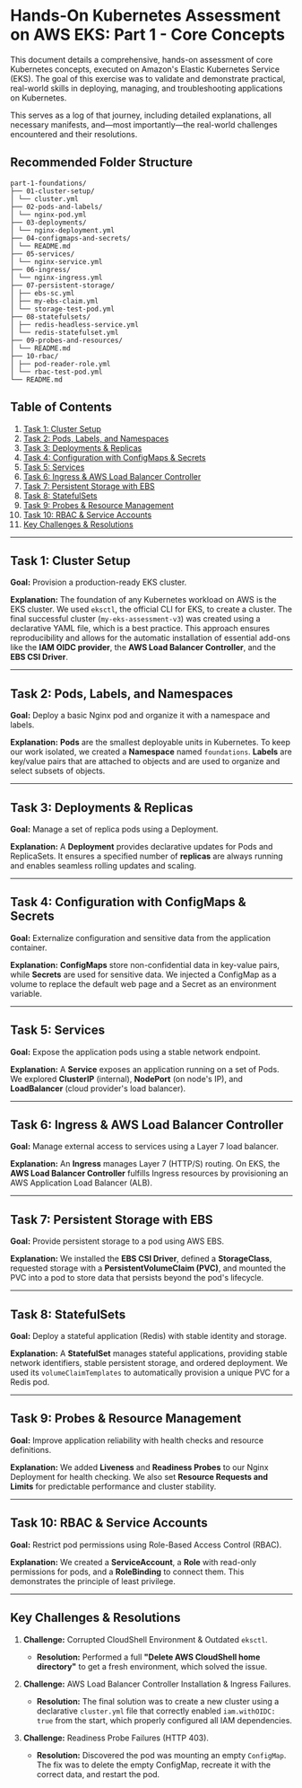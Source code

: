 # Hands-On Kubernetes Assessment on AWS EKS: Part 1 - Core Concepts

This document details a comprehensive, hands-on assessment of core Kubernetes concepts, executed on Amazon's Elastic Kubernetes Service (EKS). The goal of this exercise was to validate and demonstrate practical, real-world skills in deploying, managing, and troubleshooting applications on Kubernetes.

This serves as a log of that journey, including detailed explanations, all necessary manifests, and—most importantly—the real-world challenges encountered and their resolutions.

## Recommended Folder Structure
```plaintext 
part-1-foundations/
├── 01-cluster-setup/
│ └── cluster.yml
├── 02-pods-and-labels/
│ └── nginx-pod.yml
├── 03-deployments/
│ └── nginx-deployment.yml
├── 04-configmaps-and-secrets/
│ └── README.md
├── 05-services/
│ └── nginx-service.yml
├── 06-ingress/
│ └── nginx-ingress.yml
├── 07-persistent-storage/
│ ├── ebs-sc.yml
│ ├── my-ebs-claim.yml
│ └── storage-test-pod.yml
├── 08-statefulsets/
│ ├── redis-headless-service.yml
│ └── redis-statefulset.yml
├── 09-probes-and-resources/
│ └── README.md
├── 10-rbac/
│ ├── pod-reader-role.yml
│ └── rbac-test-pod.yml
└── README.md
```

## Table of Contents

1. [Task 1: Cluster Setup](#task-1-cluster-setup)
2. [Task 2: Pods, Labels, and Namespaces](#task-2-pods-labels-and-namespaces)
3. [Task 3: Deployments & Replicas](#task-3-deployments--replicas)
4. [Task 4: Configuration with ConfigMaps & Secrets](#task-4-configuration-with-configmaps--secrets)
5. [Task 5: Services](#task-5-services)
6. [Task 6: Ingress & AWS Load Balancer Controller](#task-6-ingress--aws-load-balancer-controller)
7. [Task 7: Persistent Storage with EBS](#task-7-persistent-storage-with-ebs)
8. [Task 8: StatefulSets](#task-8-statefulsets)
9. [Task 9: Probes & Resource Management](#task-9-probes--resource-management)
10. [Task 10: RBAC & Service Accounts](#task-10-rbac--service-accounts)
11. [Key Challenges & Resolutions](#key-challenges--resolutions)

---

## Task 1: Cluster Setup

**Goal:** Provision a production-ready EKS cluster.

**Explanation:** The foundation of any Kubernetes workload on AWS is the EKS cluster. We used `eksctl`, the official CLI for EKS, to create a cluster. The final successful cluster (`my-eks-assessment-v3`) was created using a declarative YAML file, which is a best practice. This approach ensures reproducibility and allows for the automatic installation of essential add-ons like the **IAM OIDC provider**, the **AWS Load Balancer Controller**, and the **EBS CSI Driver**.

---

## Task 2: Pods, Labels, and Namespaces

**Goal:** Deploy a basic Nginx pod and organize it with a namespace and labels.

**Explanation:** **Pods** are the smallest deployable units in Kubernetes. To keep our work isolated, we created a **Namespace** named `foundations`. **Labels** are key/value pairs that are attached to objects and are used to organize and select subsets of objects.

---

## Task 3: Deployments & Replicas

**Goal:** Manage a set of replica pods using a Deployment.

**Explanation:** A **Deployment** provides declarative updates for Pods and ReplicaSets. It ensures a specified number of **replicas** are always running and enables seamless rolling updates and scaling.

---

## Task 4: Configuration with ConfigMaps & Secrets

**Goal:** Externalize configuration and sensitive data from the application container.

**Explanation:** **ConfigMaps** store non-confidential data in key-value pairs, while **Secrets** are used for sensitive data. We injected a ConfigMap as a volume to replace the default web page and a Secret as an environment variable.

---

## Task 5: Services

**Goal:** Expose the application pods using a stable network endpoint.

**Explanation:** A **Service** exposes an application running on a set of Pods. We explored **ClusterIP** (internal), **NodePort** (on node's IP), and **LoadBalancer** (cloud provider's load balancer).

---

## Task 6: Ingress & AWS Load Balancer Controller

**Goal:** Manage external access to services using a Layer 7 load balancer.

**Explanation:** An **Ingress** manages Layer 7 (HTTP/S) routing. On EKS, the **AWS Load Balancer Controller** fulfills Ingress resources by provisioning an AWS Application Load Balancer (ALB).

---

## Task 7: Persistent Storage with EBS

**Goal:** Provide persistent storage to a pod using AWS EBS.

**Explanation:** We installed the **EBS CSI Driver**, defined a **StorageClass**, requested storage with a **PersistentVolumeClaim (PVC)**, and mounted the PVC into a pod to store data that persists beyond the pod's lifecycle.

---

## Task 8: StatefulSets

**Goal:** Deploy a stateful application (Redis) with stable identity and storage.

**Explanation:** A **StatefulSet** manages stateful applications, providing stable network identifiers, stable persistent storage, and ordered deployment. We used its `volumeClaimTemplates` to automatically provision a unique PVC for a Redis pod.

---

## Task 9: Probes & Resource Management

**Goal:** Improve application reliability with health checks and resource definitions.

**Explanation:** We added **Liveness** and **Readiness Probes** to our Nginx Deployment for health checking. We also set **Resource Requests and Limits** for predictable performance and cluster stability.

---

## Task 10: RBAC & Service Accounts

**Goal:** Restrict pod permissions using Role-Based Access Control (RBAC).

**Explanation:** We created a **ServiceAccount**, a **Role** with read-only permissions for pods, and a **RoleBinding** to connect them. This demonstrates the principle of least privilege.

---

## Key Challenges & Resolutions

1. **Challenge:** Corrupted CloudShell Environment & Outdated `eksctl`.
   - **Resolution:** Performed a full **"Delete AWS CloudShell home directory"** to get a fresh environment, which solved the issue.

2. **Challenge:** AWS Load Balancer Controller Installation & Ingress Failures.
   - **Resolution:** The final solution was to create a new cluster using a declarative `cluster.yml` file that correctly enabled `iam.withOIDC: true` from the start, which properly configured all IAM dependencies.

3. **Challenge:** Readiness Probe Failures (HTTP 403).
   - **Resolution:** Discovered the pod was mounting an empty `ConfigMap`. The fix was to delete the empty ConfigMap, recreate it with the correct data, and restart the pod.
